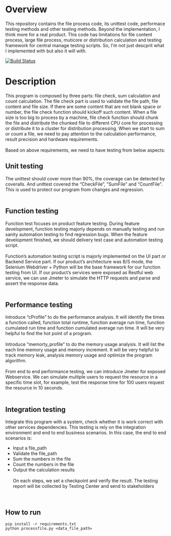 # Overview

This repository contains the file process code, its unittest code, performace testing methods and other testing methods. Beyond the implementation, I think more for a real product. This code has limitations for file content process, large file process, muticore or distribution calculation and testing framework for central manage testing scripts. So, I'm not just descprit what I implemented with but also it will with.<br>

[![Build Status](https://travis-ci.org/i070595/emc1.svg?branch=master)](https://travis-ci.org/i070595/emc1)
<br>

# Description

This program is composed by three parts: file check, sum calculation and count calculation. The file check part is used to validate the file path, file content and file size. If there are some content that are not blank space or number, the file check function should kickoff such content. When a file size is too big to process by a machine, file check function should chunk the file and distribute the chunked file to different CPU core for processing or distribute it to a cluster for distribution processing.  When we start to sum or count a file, we need to pay attention to the calculation performance, result precision and hardware requirements. <br>
<br>
Based on above requirements, we need to have testing from below aspects:
<br>

## Unit testing
The unittest should cover more than 90%, the coverage can be detected by coveralls. And unittest covered the “CheckFile”, “SumFile” and “CountFile”.  This is used to protect our program from changes and regression.
<br><br>

## Function testing
Function test focuses on product feature testing. During feature development, function testing majorly depends on manually testing and run sanity automation testing to find regression bugs. When the feature development finished, we should delivery test case and automation testing script. <br>
<br>
Function’s automation testing script is majorly implemented on the UI part or Backend Service part. If our product’s architecture was B/S mode, the Selenium Webdriver + Python will be the base framework for our function testing from UI. If our product’s services were exposed as Restful web service, we can use Jmeter to simulate the HTTP requests and parse and assert the response data.<br>
<br>

## Performance testing
Introduce “cProfile” to do the performance analysis.  It will identify the times a function called, function total runtime, function average run time, function cumulated run time and function cumulated average run time. It will be very helpful to find the hot point of a program.<br>
<br>
Introduce “memorty_profile” to do the memory usage analysis. It will list the each line memory usage and memory increment. It will be very helpful to track memory leak, analysis memory usage and optimize the program algorithm.<br>
<br>
From end to end performance testing, we can introduce Jmeter for exposed Webservice. We can simulate multiple users to request the resource in a specific time slot, for example, test the response time for 100 users request the resource in 10 seconds.<br>
<br>

## Integration testing
Integrate this program with a system, check whether it is work correct with other services dependencies. This testing is rely on the integration environment and end to end business scenarios. In this case, the end to end scenarios is: 
* Input a file_path
* Validate the file_path
* Sum the numbers in the file
* Count the numbers in the file
* Output the calculation results
<br><br>
On each steps, we set a checkpoint and verify the result. The testing report will be collected by Testing Center and send to stakeholders<br>
<br>

## How to run
    pip install -r requirements.txt
    python processfile.py <data_file_path>

